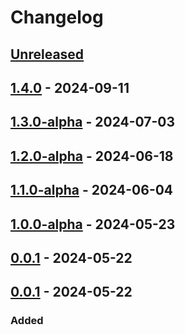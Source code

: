 # Changelog

## [Unreleased]

## [1.4.0] - 2024-09-11

## [1.3.0-alpha] - 2024-07-03

## [1.2.0-alpha] - 2024-06-18

## [1.1.0-alpha] - 2024-06-04

## [1.0.0-alpha] - 2024-05-23

## [0.0.1] - 2024-05-22

## [0.0.1] - 2024-05-22

### Added

[Unreleased]: https://github.com/iastate/camera-calibration/compare/1.4.0...HEAD

[1.4.0]: https://github.com/iastate/camera-calibration/compare/1.3.0-alpha...1.4.0

[1.3.0-alpha]: https://github.com/iastate/camera-calibration/compare/1.2.0-alpha...1.3.0-alpha

[1.2.0-alpha]: https://github.com/iastate/camera-calibration/compare/1.1.0-alpha...1.2.0-alpha

[1.1.0-alpha]: https://github.com/iastate/camera-calibration/compare/1.0.0-alpha...1.1.0-alpha

[1.0.0-alpha]: https://github.com/iastate/camera-calibration/compare/0.0.1...1.0.0-alpha

[0.0.1]: https://github.com/iastate/camera-calibration/compare/0.0.1...0.0.1

[0.0.1]: https://github.com/iastate/camera-calibration/compare/22dca719e699120ec9e91d4d6e31fc8131eaa567...0.0.1

